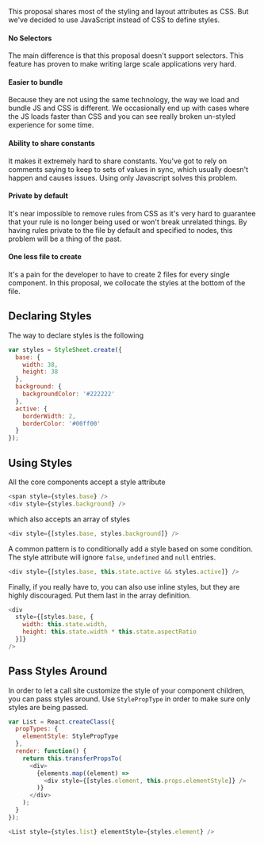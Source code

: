 This proposal shares most of the styling and layout attributes as CSS. But we've decided to use JavaScript instead of CSS to define styles.

#### No Selectors

The main difference is that this proposal doesn't support selectors. This feature has proven to make writing large scale applications very hard.

#### Easier to bundle

Because they are not using the same technology, the way we load and bundle JS and CSS is different. We occasionally end up with cases where the JS loads faster than CSS and you can see really broken un-styled experience for some time.

#### Ability to share constants

It makes it extremely hard to share constants. You've got to rely on comments saying to keep to sets of values in sync, which usually doesn't happen and causes issues. Using only Javascript solves this problem.

#### Private by default

It's near impossible to remove rules from CSS as it's very hard to guarantee that your rule is no longer being used or won't break unrelated things. By having rules private to the file by default and specified to nodes, this problem will be a thing of the past.

#### One less file to create

It's a pain for the developer to have to create 2 files for every single component. In this proposal, we collocate the styles at the bottom of the file.


## Declaring Styles

The way to declare styles is the following

```javascript
var styles = StyleSheet.create({
  base: {
    width: 38,
    height: 38
  },
  background: {
    backgroundColor: '#222222'
  },
  active: {
    borderWidth: 2,
    borderColor: '#00ff00'
  }
});
```

## Using Styles

All the core components accept a style attribute

```javascript
<span style={styles.base} />
<div style={styles.background} />
```

which also accepts an array of styles

```javascript
<div style={[styles.base, styles.background]} />
```

A common pattern is to conditionally add a style based on some condition. The style attribute will ignore `false`, `undefined` and `null` entries.

```javascript
<div style={[styles.base, this.state.active && styles.active]} />
```

Finally, if you really have to, you can also use inline styles, but they are highly discouraged. Put them last in the array definition.

```javascript
<div
  style={[styles.base, {
    width: this.state.width,
    height: this.state.width * this.state.aspectRatio
  }]}
/>
```

## Pass Styles Around

In order to let a call site customize the style of your component children, you can pass styles around. Use `StylePropType` in order to make sure only styles are being passed.

```javascript
var List = React.createClass({
  propTypes: {
    elementStyle: StylePropType
  },
  render: function() {
    return this.transferPropsTo(
      <div>
        {elements.map((element) =>
          <div style={[styles.element, this.props.elementStyle]} />
        )}
      </div>
    );
  }
});

<List style={styles.list} elementStyle={styles.element} />
```
